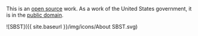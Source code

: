 This is an [open source] work. As a work of the United States government,
it is in the [public domain][license].

![SBST]({{ site.baseurl }}/img/icons/About SBST.svg)

[18F]: https://sbst.gov
[open source]: https://github.com/us-federal-sbst/SBST-NSTC
[license]: https://github.com/us-federal-sbst/SBST-NSTC/blob/master/LICENSE
